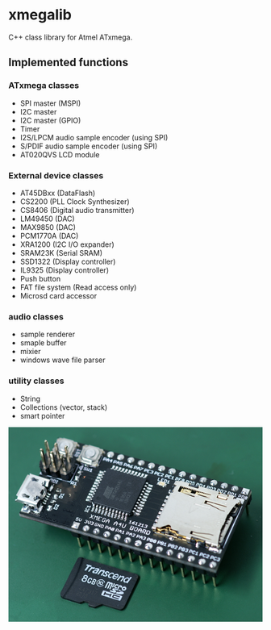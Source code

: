 # xmegalib
C++ class library for Atmel ATxmega.

## Implemented functions

### ATxmega classes

- SPI master (MSPI)
- I2C master
- I2C master (GPIO)
- Timer
- I2S/LPCM audio sample encoder (using SPI)
- S/PDIF audio sample encoder (using SPI)
- AT020QVS LCD module

### External device classes

- AT45DBxx (DataFlash)
- CS2200 (PLL Clock Synthesizer)
- CS8406 (Digital audio transmitter)
- LM49450 (DAC)
- MAX9850 (DAC)
- PCM1770A (DAC)
- XRA1200 (I2C I/O expander)
- SRAM23K (Serial SRAM)
- SSD1322 (Display controller)
- IL9325 (Display controller)
- Push button
- FAT file system (Read access only)
- Microsd card accessor

### audio classes

- sample renderer
- smaple buffer
- mixier
- windows wave file parser

### utility classes

- String
- Collections (vector, stack)
- smart pointer

![BOARD](https://github.com/ain1084/xmegalib/blob/master/images/board.png)
